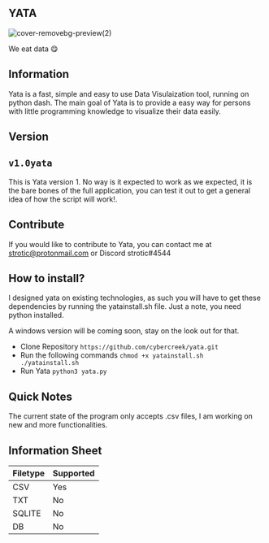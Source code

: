 ## YATA
![cover-removebg-preview(2)](https://user-images.githubusercontent.com/86202527/123518599-99cf9280-d674-11eb-94da-d3657650f8a1.png)



We eat data 😋


## Information

Yata is a fast, simple and easy to use Data Visulaization tool, running on python dash. The main goal of Yata is to provide a easy way for persons with little programming knowledge to visualize their data easily. 


## Version 

##  ``v1.0yata``

This is Yata version 1. No way is it expected to work as we expected, it is the bare bones of the full application, you can test it out to get a general idea of how the script will work!.


## Contribute

If you would like to contribute to Yata, you can contact me at strotic@protonmail.com or Discord strotic#4544


## How to install?

I designed yata on existing technologies, as such you will have to get these dependencies by running the yatainstall.sh file.
Just a note, you need python installed. 

A windows version will be coming soon, stay on the look out for that.

* Clone Repository
 ``https://github.com/cybercreek/yata.git``
 * Run the following commands
  ``chmod +x yatainstall.sh
    ./yatainstall.sh``
 * Run Yata
  ``python3 yata.py``



## Quick Notes

The current state of the program only accepts .csv files, I am working on new and more functionalities.




## Information Sheet

| Filetype | Supported |
|---------|------------|
| CSV     | Yes        |
| TXT     | No         |
| SQLITE  | No         |
| DB      | No         |
